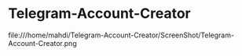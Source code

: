 # Telegram-Account-Creator

file:///home/mahdi/Telegram-Account-Creator/ScreenShot/Telegram-Account-Creator.png
